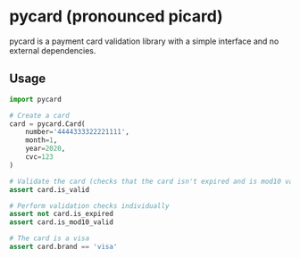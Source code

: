 pycard (pronounced picard)
==========================

pycard is a payment card validation library with a simple interface and no
external dependencies.

Usage
-----

```python
import pycard

# Create a card
card = pycard.Card(
    number='4444333322221111',
    month=1,
    year=2020,
    cvc=123
)

# Validate the card (checks that the card isn't expired and is mod10 valid)
assert card.is_valid

# Perform validation checks individually
assert not card.is_expired
assert card.is_mod10_valid

# The card is a visa
assert card.brand == 'visa'
```
